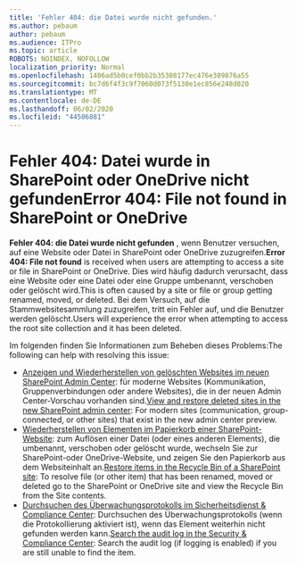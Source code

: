 ```yaml
---
title: 'Fehler 404: die Datei wurde nicht gefunden.'
ms.author: pebaum
author: pebaum
ms.audience: ITPro
ms.topic: article
ROBOTS: NOINDEX, NOFOLLOW
localization_priority: Normal
ms.openlocfilehash: 1406ad5b0cef0bb2b35308177ec476e309876a55
ms.sourcegitcommit: bc7d6f4f3c9f7060d073f5130e1ec856e248d020
ms.translationtype: MT
ms.contentlocale: de-DE
ms.lasthandoff: 06/02/2020
ms.locfileid: "44506881"
---
```

# <a name="error-404-file-not-found-in-sharepoint-or-onedrive"></a><span data-ttu-id="87ad2-102">Fehler 404: Datei wurde in SharePoint oder OneDrive nicht gefunden</span><span class="sxs-lookup"><span data-stu-id="87ad2-102">Error 404: File not found in SharePoint or OneDrive</span></span>

<span data-ttu-id="87ad2-103">**Fehler 404: die Datei wurde nicht gefunden** , wenn Benutzer versuchen, auf eine Website oder Datei in SharePoint oder OneDrive zuzugreifen.</span><span class="sxs-lookup"><span data-stu-id="87ad2-103">**Error 404: File not found** is received when users are attempting to access a site or file in SharePoint or OneDrive.</span></span> <span data-ttu-id="87ad2-104">Dies wird häufig dadurch verursacht, dass eine Website oder eine Datei oder eine Gruppe umbenannt, verschoben oder gelöscht wird.</span><span class="sxs-lookup"><span data-stu-id="87ad2-104">This is often caused by a site or file or group getting renamed, moved, or deleted.</span></span>
<span data-ttu-id="87ad2-105">Bei dem Versuch, auf die Stammwebsitesammlung zuzugreifen, tritt ein Fehler auf, und die Benutzer werden gelöscht.</span><span class="sxs-lookup"><span data-stu-id="87ad2-105">Users will experience the error when attempting to access the root site collection and it has been deleted.</span></span>

<span data-ttu-id="87ad2-106">Im folgenden finden Sie Informationen zum Beheben dieses Problems:</span><span class="sxs-lookup"><span data-stu-id="87ad2-106">The following can help with resolving this issue:</span></span>
- <span data-ttu-id="87ad2-107">[Anzeigen und Wiederherstellen von gelöschten Websites im neuen SharePoint Admin Center](https://docs.microsoft.com/sharepoint/view-and-restore-deleted-sites-in-new-admin-center): für moderne Websites (Kommunikation, Gruppenverbindungen oder andere Websites), die in der neuen Admin Center-Vorschau vorhanden sind.</span><span class="sxs-lookup"><span data-stu-id="87ad2-107">[View and restore deleted sites in the new SharePoint admin center](https://docs.microsoft.com/sharepoint/view-and-restore-deleted-sites-in-new-admin-center):  For modern sites (communication, group-connected, or other sites) that exist in the new admin center preview.</span></span>
- <span data-ttu-id="87ad2-108">[Wiederherstellen von Elementen im Papierkorb einer SharePoint-Website](https://support.office.com/article/Restore-items-in-the-Recycle-Bin-of-a-SharePoint-site-6df466b6-55f2-4898-8d6e-c0dff851a0be): zum Auflösen einer Datei (oder eines anderen Elements), die umbenannt, verschoben oder gelöscht wurde, wechseln Sie zur SharePoint-oder OneDrive-Website, und zeigen Sie den Papierkorb aus dem Websiteinhalt an.</span><span class="sxs-lookup"><span data-stu-id="87ad2-108">[Restore items in the Recycle Bin of a SharePoint site](https://support.office.com/article/Restore-items-in-the-Recycle-Bin-of-a-SharePoint-site-6df466b6-55f2-4898-8d6e-c0dff851a0be):  To resolve file (or other item) that has been renamed, moved or deleted go to the SharePoint or OneDrive site and view the Recycle Bin from the Site contents.</span></span>
- <span data-ttu-id="87ad2-109">[Durchsuchen des Überwachungsprotokolls im Sicherheitsdienst &amp; Compliance Center](https://docs.microsoft.com/microsoft-365/compliance/search-the-audit-log-in-security-and-compliance): Durchsuchen des Überwachungsprotokolls (wenn die Protokollierung aktiviert ist), wenn das Element weiterhin nicht gefunden werden kann.</span><span class="sxs-lookup"><span data-stu-id="87ad2-109">[Search the audit log in the Security &amp; Compliance Center](https://docs.microsoft.com/microsoft-365/compliance/search-the-audit-log-in-security-and-compliance):  Search the audit log (if logging is enabled) if you are still unable to find the item.</span></span>